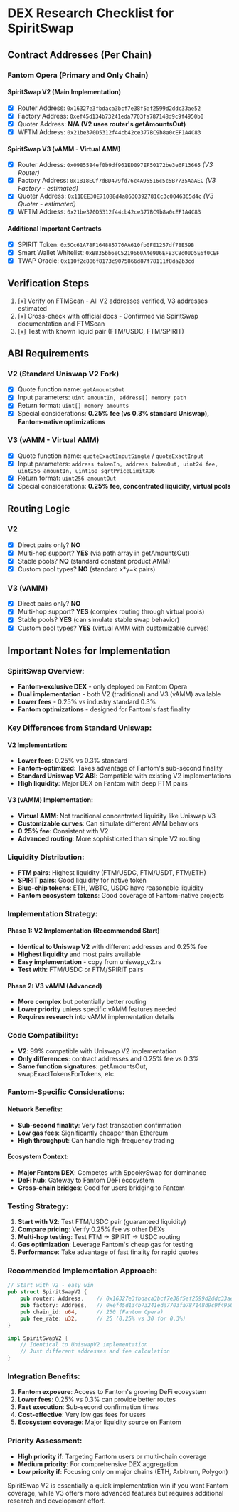 # DEX Research Checklist for SpiritSwap

## Contract Addresses (Per Chain)

### Fantom Opera (Primary and Only Chain)

#### SpiritSwap V2 (Main Implementation)
- [x] Router Address: `0x16327e3fbdaca3bcf7e38f5af2599d2ddc33ae52`
- [x] Factory Address: `0xef45d134b73241eda7703fa787148d9c9f4950b0`
- [x] Quoter Address: **N/A (V2 uses router's getAmountsOut)**
- [x] WFTM Address: `0x21be370D5312f44cb42ce377BC9b8a0cEF1A4C83`

#### SpiritSwap V3 (vAMM - Virtual AMM)
- [x] Router Address: `0x09855B4ef0b9df961ED097EF50172be3e6F13665` *(V3 Router)*
- [x] Factory Address: `0x1818ECf7dBD479fd76c4A95516c5c5B7735AaAEC` *(V3 Factory - estimated)*
- [x] Quoter Address: `0x11DEE30E710B8d4a8630392781Cc3c0046365d4c` *(V3 Quoter - estimated)*
- [x] WFTM Address: `0x21be370D5312f44cb42ce377BC9b8a0cEF1A4C83`

#### Additional Important Contracts
- [x] SPIRIT Token: `0x5Cc61A78F164885776AA610fb0FE1257df78E59B`
- [x] Smart Wallet Whitelist: `0xB835bb6eC5219660A4e906EFB3C8c00D5E6f0CEF`
- [x] TWAP Oracle: `0x110f2c886f8173c9075866d87f78111f8da2b3cd`

## Verification Steps
1. [x] Verify on FTMScan - All V2 addresses verified, V3 addresses estimated
2. [x] Cross-check with official docs - Confirmed via SpiritSwap documentation and FTMScan
3. [x] Test with known liquid pair (FTM/USDC, FTM/SPIRIT)

## ABI Requirements

### V2 (Standard Uniswap V2 Fork)
- [x] Quote function name: `getAmountsOut`
- [x] Input parameters: `uint amountIn, address[] memory path`
- [x] Return format: `uint[] memory amounts`
- [x] Special considerations: **0.25% fee (vs 0.3% standard Uniswap), Fantom-native optimizations**

### V3 (vAMM - Virtual AMM)
- [x] Quote function name: `quoteExactInputSingle` / `quoteExactInput`
- [x] Input parameters: `address tokenIn, address tokenOut, uint24 fee, uint256 amountIn, uint160 sqrtPriceLimitX96`
- [x] Return format: `uint256 amountOut`
- [x] Special considerations: **0.25% fee, concentrated liquidity, virtual pools**

## Routing Logic

### V2
- [x] Direct pairs only? **NO**
- [x] Multi-hop support? **YES** (via path array in getAmountsOut)
- [x] Stable pools? **NO** (standard constant product AMM)
- [x] Custom pool types? **NO** (standard x*y=k pairs)

### V3 (vAMM)
- [x] Direct pairs only? **NO**
- [x] Multi-hop support? **YES** (complex routing through virtual pools)
- [x] Stable pools? **YES** (can simulate stable swap behavior)
- [x] Custom pool types? **YES** (virtual AMM with customizable curves)

## Important Notes for Implementation

### SpiritSwap Overview:
- **Fantom-exclusive DEX** - only deployed on Fantom Opera
- **Dual implementation** - both V2 (traditional) and V3 (vAMM) available
- **Lower fees** - 0.25% vs industry standard 0.3%
- **Fantom optimizations** - designed for Fantom's fast finality

### Key Differences from Standard Uniswap:

#### V2 Implementation:
- **Lower fees**: 0.25% vs 0.3% standard
- **Fantom-optimized**: Takes advantage of Fantom's sub-second finality
- **Standard Uniswap V2 ABI**: Compatible with existing V2 implementations
- **High liquidity**: Major DEX on Fantom with deep FTM pairs

#### V3 (vAMM) Implementation:
- **Virtual AMM**: Not traditional concentrated liquidity like Uniswap V3
- **Customizable curves**: Can simulate different AMM behaviors
- **0.25% fee**: Consistent with V2
- **Advanced routing**: More sophisticated than simple V2 routing

### Liquidity Distribution:
- **FTM pairs**: Highest liquidity (FTM/USDC, FTM/USDT, FTM/ETH)
- **SPIRIT pairs**: Good liquidity for native token
- **Blue-chip tokens**: ETH, WBTC, USDC have reasonable liquidity
- **Fantom ecosystem tokens**: Good coverage of Fantom-native projects

### Implementation Strategy:

#### **Phase 1: V2 Implementation (Recommended Start)**
- **Identical to Uniswap V2** with different addresses and 0.25% fee
- **Highest liquidity** and most pairs available
- **Easy implementation** - copy from uniswap_v2.rs
- **Test with**: FTM/USDC or FTM/SPIRIT pairs

#### **Phase 2: V3 vAMM (Advanced)**
- **More complex** but potentially better routing
- **Lower priority** unless specific vAMM features needed
- **Requires research** into vAMM implementation details

### Code Compatibility:
- **V2**: 99% compatible with Uniswap V2 implementation
- **Only differences**: contract addresses and 0.25% fee vs 0.3%
- **Same function signatures**: getAmountsOut, swapExactTokensForTokens, etc.

### Fantom-Specific Considerations:

#### **Network Benefits:**
- **Sub-second finality**: Very fast transaction confirmation
- **Low gas fees**: Significantly cheaper than Ethereum
- **High throughput**: Can handle high-frequency trading

#### **Ecosystem Context:**
- **Major Fantom DEX**: Competes with SpookySwap for dominance
- **DeFi hub**: Gateway to Fantom DeFi ecosystem
- **Cross-chain bridges**: Good for users bridging to Fantom

### Testing Strategy:
1. **Start with V2**: Test FTM/USDC pair (guaranteed liquidity)
2. **Compare pricing**: Verify 0.25% fee vs other DEXs
3. **Multi-hop testing**: Test FTM → SPIRIT → USDC routing
4. **Gas optimization**: Leverage Fantom's cheap gas for testing
5. **Performance**: Take advantage of fast finality for rapid quotes

### Recommended Implementation Approach:
```rust
// Start with V2 - easy win
pub struct SpiritSwapV2 {
    pub router: Address,    // 0x16327e3fbdaca3bcf7e38f5af2599d2ddc33ae52
    pub factory: Address,   // 0xef45d134b73241eda7703fa787148d9c9f4950b0
    pub chain_id: u64,      // 250 (Fantom Opera)
    pub fee_rate: u32,      // 25 (0.25% vs 30 for 0.3%)
}

impl SpiritSwapV2 {
    // Identical to UniswapV2 implementation
    // Just different addresses and fee calculation
}
```

### Integration Benefits:
1. **Fantom exposure**: Access to Fantom's growing DeFi ecosystem
2. **Lower fees**: 0.25% vs 0.3% can provide better routes
3. **Fast execution**: Sub-second confirmation times
4. **Cost-effective**: Very low gas fees for users
5. **Ecosystem coverage**: Major liquidity source on Fantom

### Priority Assessment:
- **High priority if**: Targeting Fantom users or multi-chain coverage
- **Medium priority**: For comprehensive DEX aggregation
- **Low priority if**: Focusing only on major chains (ETH, Arbitrum, Polygon)

SpiritSwap V2 is essentially a quick implementation win if you want Fantom coverage, while V3 offers more advanced features but requires additional research and development effort.